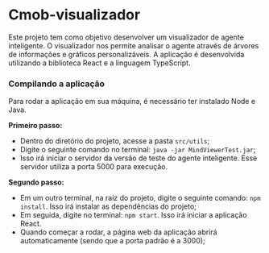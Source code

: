 # Cmob-visualizador

Este projeto tem como objetivo desenvolver um visualizador de agente inteligente. O visualizador nos permite analisar o agente através de árvores de informações e gráficos personalizáveis.
A aplicação é desenvolvida utilizando a biblioteca React e a linguagem TypeScript.

### Compilando a aplicação

Para rodar a aplicação em sua máquina, é necessário ter instalado Node e Java.

**Primeiro passo:**

- Dentro do diretório do projeto, acesse a pasta `src/utils`;
- Digite o seguinte comando no terminal: `java -jar MindViewerTest.jar`;
- Isso irá iniciar o servidor da versão de teste do agente inteligente. Esse servidor utiliza a porta 5000 para execução.

**Segundo passo:**

- Em um outro terminal, na raiz do projeto, digite o seguinte comando: `npm install`. Isso irá instalar as dependências do projeto;
- Em seguida, digite no terminal: `npm start`. Isso irá iniciar a aplicação React. 
- Quando começar a rodar, a página web da aplicação abrirá automaticamente (sendo que a porta padrão é a 3000);

